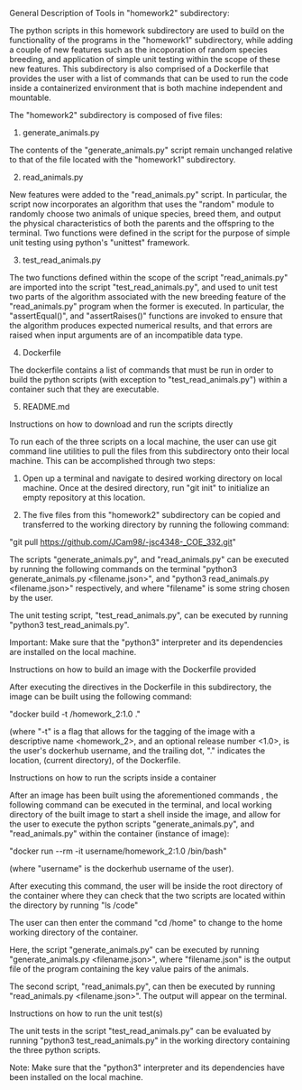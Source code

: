 General Description of Tools in "homework2" subdirectory: 

The python scripts in this homework subdirectory are used to 
build on the functionality of the programs in the "homework1" 
subdirectory, while adding a couple of new features such
as the incoporation of random species breeding, and application
of simple unit testing within the scope of these new features.
This subdirectory is also comprised of a Dockerfile that provides
the user with a list of commands that can be used to run the code
inside a containerized environment that is both machine independent 
and mountable. 


The "homework2" subdirectory is composed of five files: 

1) generate_animals.py

The contents of the "generate_animals.py" script remain unchanged 
relative to that of the file located with the "homework1" subdirectory. 

2) read_animals.py 

New features were added to the "read_animals.py" script. In particular, 
the script now incorporates an algorithm that uses the "random" module 
to randomly choose two animals of unique species, breed them,
and output the physical characteristics of both the parents 
and the offspring to the terminal. Two functions were defined in the script
for the purpose of simple unit testing using python's "unittest" framework. 

3) test_read_animals.py

The two functions defined within the scope of the script "read_animals.py"
are imported into the script "test_read_animals.py", and used to unit test
two parts of the algorithm associated with the new breeding feature of the
"read_animals.py" program when the former is executed. In particular, the 
"assertEqual()", and "assertRaises()" functions are invoked to ensure that
the algorithm produces expected numerical results, and that errors are raised
when input arguments are of an incompatible data type. 

4) Dockerfile

The dockerfile contains a list of commands that must be run in order to build 
the python scripts (with exception to "test_read_animals.py") within a container
such that they are executable. 

5) README.md 

Instructions on how to download and run the scripts directly 

To run each of the three scripts on a local machine, the user can 
use git command line utilities to pull the files from this subdirectory
onto their local machine. This can be accomplished through two steps: 

1) Open up a terminal and navigate to desired working directory on
local machine. Once at the desired directory, run "git init" to initialize
an empty repository at this location. 

2) The five files from this "homework2" subdirectory can be copied and
transferred to the working directory by running the following command: 

"git pull https://github.com/JCam98/-jsc4348-_COE_332.git"

The scripts "generate_animals.py", and "read_animals.py" can be executed
by running the following commands on the terminal "python3 generate_animals.py <filename.json>", 
and "python3 read_animals.py <filename.json>" respectively, and where "filename" is 
some string chosen by the user. 

The unit testing script, "test_read_animals.py", can be executed by running
"python3 test_read_animals.py". 

Important: Make sure that the "python3" interpreter and its dependencies
are installed on the local machine. 

Instructions on how to build an image with the Dockerfile provided

After executing the directives in the Dockerfile in this subdirectory, the 
image can be built using the following command:

"docker build -t <dockerhubusername>/homework_2:1.0 ."
  
(where "-t" is a flag that allows for the tagging of the 
image with a descriptive name <homework_2>, and an optional 
release number <1.0>, <dockerhubusername> is the 
user's dockerhub username, and the trailing dot, "." indicates 
the location, (current directory), of the Dockerfile.

Instructions on how to run the scripts inside a container

After an image has been built using the aforementioned commands
, the following command can be executed in the terminal, and 
local working directory of the built image to start a shell inside the image, 
and allow for the user to execute the python scripts "generate_animals.py",
and "read_animals.py" within the container (instance of image): 

"docker run --rm -it username/homework_2:1.0 /bin/bash"

(where "username" is the dockerhub username of the user).

After executing this command, the user will be inside the root directory
of the container where they can check that the two scripts are located
within the directory by running "ls /code" 

The user can then enter the command "cd /home" to change to the home
working directory of the container. 

Here, the script "generate_animals.py" can be executed by running 
"generate_animals.py <filename.json>", where "filename.json" is the output
file of the program containing the key value pairs of the animals. 

The second script, "read_animals.py", can then be executed by running 
"read_animals.py <filename.json>". The output will appear on the terminal.

Instructions on how to run the unit test(s)

The unit tests in the script "test_read_animals.py" can be evaluated by 
running "python3 test_read_animals.py" in the working directory
containing the three python scripts. 

Note: Make sure that the "python3" interpreter and its dependencies
have been installed on the local machine. 

